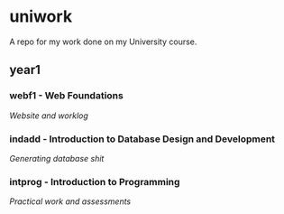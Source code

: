 # uniwork
A repo for my work done on my University course.

## year1

### webf1 - Web Foundations
*Website and worklog*

### indadd - Introduction to Database Design and Development
*Generating database shit*

### intprog - Introduction to Programming
*Practical work and assessments*
